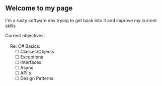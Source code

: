 ## Welcome to my page

I'm a rusty software dev trying to get back into it and improve my current skills

Current objectives: <br/> <br/>
&nbsp; &nbsp; Re: C# Basics: <br/>
&nbsp;  &nbsp;  &nbsp; &nbsp; ☐ Classes/Objects <br/>
&nbsp;  &nbsp;  &nbsp; &nbsp; ☐ Exceptions <br/>
&nbsp;  &nbsp;  &nbsp; &nbsp; ☐ Interfaces <br/>
&nbsp;  &nbsp;  &nbsp; &nbsp; ☐ Async <br/>
&nbsp;  &nbsp;  &nbsp; &nbsp; ☐ API's <br/>
&nbsp;  &nbsp;  &nbsp; &nbsp; ☐ Design Patterns <br/>
    
